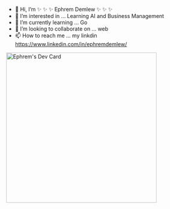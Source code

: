 - 👋 Hi, I’m  ✨ ✨ ✨ Ephrem Demlew  ✨ ✨ ✨
- 👀 I’m interested in  ... Learning AI and Business Management 
- 🌱 I’m currently learning ... Go
- 💞️ I’m looking to collaborate on ... web
- 📫 How to reach me ... my linkdin https://www.linkedin.com/in/ephremdemlew/



<a href="https://app.daily.dev/Ephremd"><img src="https://api.daily.dev/devcards/117ba052a69144bc96791e4dfa27a5ad.png?r=amo" width="400" alt="Ephrem's Dev Card"/></a>
<!---
EphremDemlew/EphremDemlew is a ✨ special ✨ repository because its `README.md` (this file) appears on your GitHub profile.
You can click the Preview link to take a look at your changes.
--->
